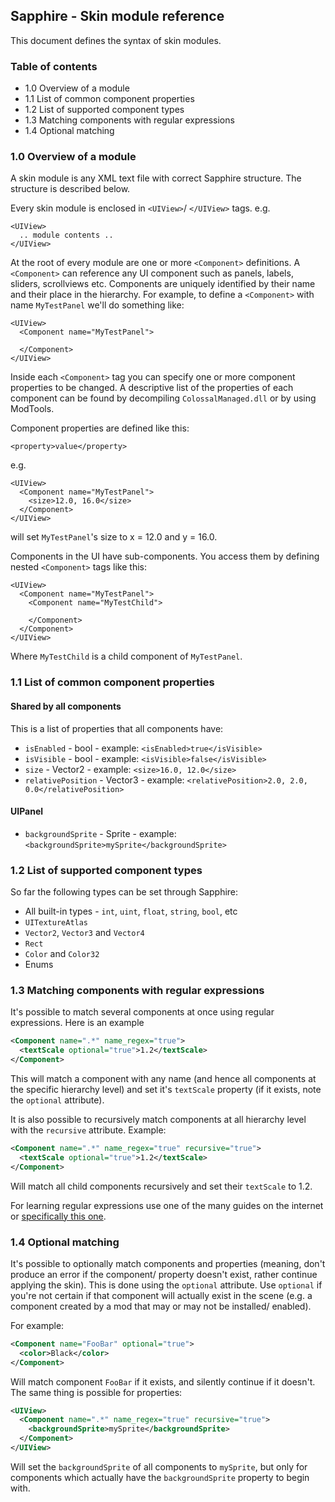 ## Sapphire - Skin module reference

This document defines the syntax of skin modules.

### Table of contents
- 1.0 Overview of a module
- 1.1 List of common component properties
- 1.2 List of supported component types
- 1.3 Matching components with regular expressions
- 1.4 Optional matching

### 1.0 Overview of a module

A skin module is any XML text file with correct Sapphire structure. The structure is described below.

Every skin module is enclosed in `<UIView>`/ `</UIView>` tags.
e.g.
```
<UIView>
  .. module contents ..
</UIView>
```

At the root of every module are one or more `<Component>` definitions. A `<Component>` can reference any UI component
such as panels, labels, sliders, scrollviews etc. Components are uniquely identified by their name and their place in the hierarchy.
For example, to define a `<Component>` with name `MyTestPanel` we'll do something like:
```
<UIView>
  <Component name="MyTestPanel">
    
  </Component>
</UIView>
```

Inside each `<Component>` tag you can specify one or more component properties to be changed. A descriptive list of the properties
of each component can be found by decompiling `ColossalManaged.dll` or by using ModTools. 

Component properties are defined like this:
```
<property>value</property>
```
e.g.
```
<UIView>
  <Component name="MyTestPanel">
    <size>12.0, 16.0</size>
  </Component>
</UIView>
```
will set `MyTestPanel`'s size to x = 12.0 and y = 16.0.

Components in the UI have sub-components. You access them by defining nested `<Component>` tags like this:
```
<UIView>
  <Component name="MyTestPanel">
    <Component name="MyTestChild">
    
    </Component>
  </Component>
</UIView>
```

Where `MyTestChild` is a child component of `MyTestPanel`.

### 1.1 List of common component properties

#### Shared by all components

This is a list of properties that all components have:
- `isEnabled` - bool - example: `<isEnabled>true</isVisible>`
- `isVisible` - bool - example: `<isVisible>false</isVisible>`
- `size` - Vector2 - example: `<size>16.0, 12.0</size>`
- `relativePosition` - Vector3 - example: `<relativePosition>2.0, 2.0, 0.0</relativePosition>`

#### UIPanel
- `backgroundSprite` - Sprite - example: `<backgroundSprite>mySprite</backgroundSprite>`


### 1.2 List of supported component types

So far the following types can be set through Sapphire:
- All built-in types - `int`, `uint`, `float`, `string`, `bool`, etc
- `UITextureAtlas`
- `Vector2`, `Vector3` and `Vector4`
- `Rect`
- `Color` and `Color32`
- Enums

### 1.3 Matching components with regular expressions

It's possible to match several components at once using regular expressions. Here is an example

```xml
<Component name=".*" name_regex="true">
  <textScale optional="true">1.2</textScale>
</Component>
```

This will match a component with any name (and hence all components at the specific hierarchy level) and set it's `textScale` property (if it exists, note the `optional` attribute).
 
It is also possible to recursively match components at all hierarchy level with the `recursive` attribute.
Example:
```xml
<Component name=".*" name_regex="true" recursive="true">
  <textScale optional="true">1.2</textScale>
</Component>
```

Will match all child components recursively and set their `textScale` to 1.2.

For learning regular expressions use one of the many guides on the internet or [specifically this one](http://regexone.com/).

### 1.4 Optional matching

It's possible to optionally match components and properties (meaning, don't produce an error if the component/ property doesn't exist, rather continue applying the skin). This is done using the `optional` attribute. Use `optional` if you're not certain if that component will actually exist in the scene (e.g. a component created by a mod that may or may not be installed/ enabled).

For example:

```xml
<Component name="FooBar" optional="true">
  <color>Black</color>
</Component>
```

Will match component `FooBar` if it exists, and silently continue if it doesn't. The same thing is possible for properties:

```xml
<UIView>
  <Component name=".*" name_regex="true" recursive="true">
    <backgroundSprite>mySprite</backgroundSprite>
  </Component>
</UIView>
```
Will set the `backgroundSprite` of all components to `mySprite`, but only for components which actually have the `backgroundSprite` property to begin with.
